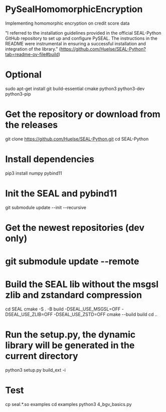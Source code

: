 # PySealHomomorphicEncryption
Implementing homomorphic encryption on credit score data

"I referred to the installation guidelines provided in the official SEAL-Python GitHub repository to set up and configure PySEAL. The instructions in the README were instrumental in ensuring a successful installation and integration of the library." (https://github.com/Huelse/SEAL-Python?tab=readme-ov-file#build)

# Optional
sudo apt-get install git build-essential cmake python3 python3-dev python3-pip

# Get the repository or download from the releases
git clone https://github.com/Huelse/SEAL-Python.git
cd SEAL-Python

# Install dependencies
pip3 install numpy pybind11

# Init the SEAL and pybind11
git submodule update --init --recursive
# Get the newest repositories (dev only)
# git submodule update --remote

# Build the SEAL lib without the msgsl zlib and zstandard compression
cd SEAL
cmake -S . -B build -DSEAL_USE_MSGSL=OFF -DSEAL_USE_ZLIB=OFF -DSEAL_USE_ZSTD=OFF
cmake --build build
cd ..

# Run the setup.py, the dynamic library will be generated in the current directory
python3 setup.py build_ext -i

# Test
cp seal.*.so examples
cd examples
python3 4_bgv_basics.py